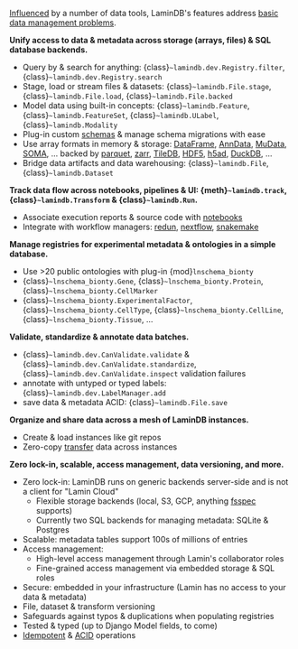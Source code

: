 [Influenced](docs:influences) by a number of data tools, LaminDB's features address [basic data management problems](https://lamin.ai/blog/2022/problems).

**Unify access to data & metadata across storage (arrays, files) & SQL database backends.**

- Query by & search for anything: {class}`~lamindb.dev.Registry.filter`, {class}`~lamindb.dev.Registry.search`
- Stage, load or stream files & datasets: {class}`~lamindb.File.stage`, {class}`~lamindb.File.load`, {class}`~lamindb.File.backed`
- Model data using built-in concepts: {class}`~lamindb.Feature`, {class}`~lamindb.FeatureSet`, {class}`~lamindb.ULabel`, {class}`~lamindb.Modality`
- Plug-in custom [schemas](/schemas) & manage schema migrations with ease
- Use array formats in memory & storage: [DataFrame](/tutorial), [AnnData](/data), [MuData](docs:multimodal), [SOMA](docs:cellxgene-census), ... backed by [parquet](/tutorial), [zarr](/data), [TileDB](docs:cellxgene-census), [HDF5](/data), [h5ad](/data), [DuckDB](docs:rxrx), ...
- Bridge data artifacts and data warehousing: {class}`~lamindb.File`, {class}`~lamindb.Dataset`

**Track data flow across notebooks, pipelines & UI: {meth}`~lamindb.track`, {class}`~lamindb.Transform` & {class}`~lamindb.Run`.**

- Associate execution reports & source code with [notebooks](/tutorial)
- Integrate with workflow managers: [redun](docs:redun), [nextflow](docs:nextflow), [snakemake](docs:snakemake)

**Manage registries for experimental metadata & ontologies in a simple database.**

- Use >20 public ontologies with plug-in {mod}`lnschema_bionty`
- {class}`~lnschema_bionty.Gene`, {class}`~lnschema_bionty.Protein`, {class}`~lnschema_bionty.CellMarker`
- {class}`~lnschema_bionty.ExperimentalFactor`, {class}`~lnschema_bionty.CellType`, {class}`~lnschema_bionty.CellLine`, {class}`~lnschema_bionty.Tissue`, ...

**Validate, standardize & annotate data batches.**

- {class}`~lamindb.dev.CanValidate.validate` & {class}`~lamindb.dev.CanValidate.standardize`, {class}`~lamindb.dev.CanValidate.inspect` validation failures
- annotate with untyped or typed labels: {class}`~lamindb.dev.LabelManager.add`
- save data & metadata ACID: {class}`~lamindb.File.save`

**Organize and share data across a mesh of LaminDB instances.**

- Create & load instances like git repos
- Zero-copy [transfer](/transfer) data across instances

**Zero lock-in, scalable, access management, data versioning, and more.**

- Zero lock-in: LaminDB runs on generic backends server-side and is not a client for "Lamin Cloud"
  - Flexible storage backends (local, S3, GCP, anything [fsspec](https://github.com/fsspec) supports)
  - Currently two SQL backends for managing metadata: SQLite & Postgres
- Scalable: metadata tables support 100s of millions of entries
- Access management:
  - High-level access management through Lamin's collaborator roles
  - Fine-grained access management via embedded storage & SQL roles
- Secure: embedded in your infrastructure (Lamin has no access to your data & metadata)
- File, dataset & transform versioning
- Safeguards against typos & duplications when populating registries
- Tested & typed (up to Django Model fields, to come)
- [Idempotent](docs:faq/idempotency) & [ACID](docs:faq/acid) operations
